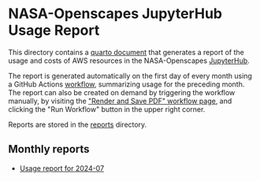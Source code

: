 
# NASA-Openscapes JupyterHub Usage Report

This directory contains a [quarto document](aws-usage-report.qmd) that generates
a report of the usage and costs of AWS resources in the NASA-Openscapes [JupyterHub](https://openscapes.2i2c.cloud/hub/).

The report is generated automatically on the first day of every month using a GitHub Actions [workflow](../.github/workflows/create-pdf-report.yml), summarizing usage for the preceding month. The report can also be created on demand by triggering the workflow manually, by visiting the ["Render and Save PDF" workflow page](https://github.com/NASA-Openscapes/2i2cAccessPolicies/actions/workflows/create-pdf-report.yml), and clicking the "Run Workflow" button in the upper right corner.

Reports are stored in the [reports](reports/) directory.

## Monthly reports

- [Usage report for 2024-07](reports/aws-usage-report_2024-07.pdf)